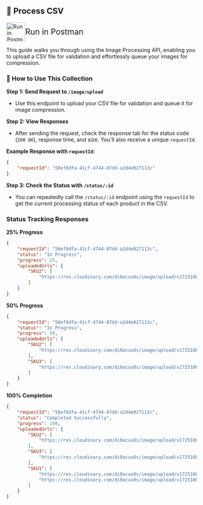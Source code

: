 ## 🚀 Process CSV

<a href="https://www.postman.com/test-api-personal/workspace/personal-testing/collection/28617093-4fe4b271-2606-4f98-aaba-abc3aa6342dd?action=share&creator=28617093" target="_blank" style="display: flex; align-items: center; text-decoration: none; color: inherit;">
    <img src="https://cdn.worldvectorlogo.com/logos/postman.svg" alt="Run in Postman" width="50" height="50">
    <span style="font-size: 1.5em; margin-right: 10px;">Run in Postman</span>
</a>



This guide walks you through using the Image Processing API, enabling you to upload a CSV file for validation and effortlessly queue your images for compression.





### 🔖 How to Use This Collection

**Step 1: Send Request to `/image/upload`**

- Use this endpoint to upload your CSV file for validation and queue it for image compression.

**Step 2: View Responses**

- After sending the request, check the response tab for the status code (`200 OK`), response time, and size. You'll also receive a unique `requestId`.

**Example Response with `requestId`:**

```json
{
    "requestId": "58ef8dfa-41cf-4744-87dd-a2d4e027113c"
}
```

**Step 3: Check the Status with `/status/:id`**

- You can repeatedly call the `/status/:id` endpoint using the `requestId` to get the current processing status of each product in the CSV.

### Status Tracking Responses

**25% Progress**

```json
{
    "requestId": "58ef8dfa-41cf-4744-87dd-a2d4e027113c",
    "status": "In Progress",
    "progress": 25,
    "uploadedUrls": {
        "SKU2": [
            "https://res.cloudinary.com/di0acux8s/image/upload/v1725108922/mhf2kuqa2xgmd8ybwlx6.jpg"
        ]
    }
}
```

**50% Progress**

```json
{
    "requestId": "58ef8dfa-41cf-4744-87dd-a2d4e027113c",
    "status": "In Progress",
    "progress": 50,
    "uploadedUrls": {
        "SKU2": [
            "https://res.cloudinary.com/di0acux8s/image/upload/v1725108922/mhf2kuqa2xgmd8ybwlx6.jpg"
        ],
        "SKU3": [
            "https://res.cloudinary.com/di0acux8s/image/upload/v1725108923/vgyloexrqswikf6bdtid.jpg"
        ]
    }
}
```

**100% Completion**

```json
{
    "requestId": "58ef8dfa-41cf-4744-87dd-a2d4e027113c",
    "status": "Completed Successfully",
    "progress": 100,
    "uploadedUrls": {
        "SKU2": [
            "https://res.cloudinary.com/di0acux8s/image/upload/v1725108922/mhf2kuqa2xgmd8ybwlx6.jpg"
        ],
        "SKU3": [
            "https://res.cloudinary.com/di0acux8s/image/upload/v1725108923/vgyloexrqswikf6bdtid.jpg"
        ],
        "SKU1": [
            "https://res.cloudinary.com/di0acux8s/image/upload/v1725108919/cqdabpe8bzcdyn8mm150.jpg",
            "https://res.cloudinary.com/di0acux8s/image/upload/v1725108921/ic1kkxbobbpk3mkvjhcn.jpg"
        ]
    }
}
```
